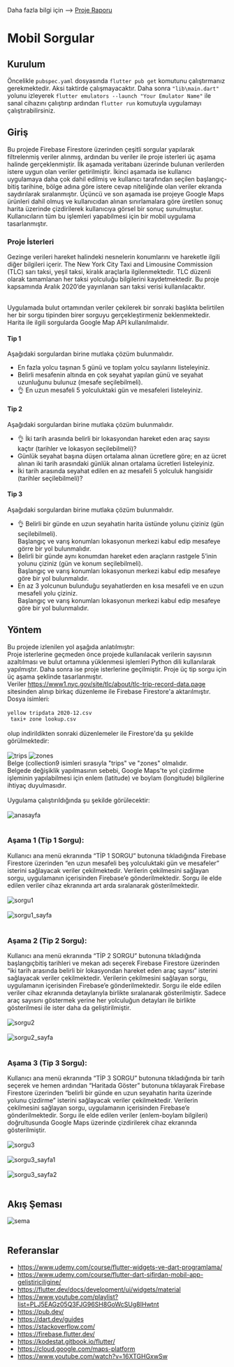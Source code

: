 Daha fazla bilgi için --> [Proje Raporu](https://github.com/mustafayigit34/flutter-mobilSorgular-YazLab/files/6412286/Rapor.pdf)

# Mobil Sorgular
## Kurulum
Öncelikle ```pubspec.yaml``` dosyasında ```flutter pub get``` komutunu çalıştırmanız gerekmektedir. Aksi taktirde çalışmayacaktır.
Daha sonra ```"lib\main.dart"``` yolunu izleyerek ```flutter emulators --launch "Your Emulator Name"``` ile sanal cihazını çalıştırıp ardından ```flutter run``` komutuyla uygulamayı çalıştırabilirsiniz.
## Giriş
Bu projede Firebase Firestore üzerinden 
çeşitli sorgular yapılarak filtrelenmiş veriler alınmış, ardından bu veriler ile proje isterleri üç aşama halinde gerçeklenmiştir.
İlk aşamada veritabanı üzerinde bulunan 
verilerden istere uygun olan veriler getirilmiştir. İkinci aşamada ise kullanıcı uygulamaya daha çok dahil edilmiş ve kullanıcı 
tarafından seçilen başlangıç-bitiş tarihine, 
bölge adına göre istere cevap niteliğinde 
olan veriler ekranda saydırılarak sıralanmıştır. Üçüncü ve son aşamada ise projeye 
Google Maps ürünleri dahil olmuş ve kullanıcıdan alınan sınırlamalara göre üretilen 
sonuç harita üzerinde çizdirilerek kullanıcıya görsel bir sonuç sunulmuştur. Kullanıcıların tüm bu işlemleri yapabilmesi için 
bir mobil uygulama tasarlanmıştır.
### Proje İsterleri
Gezinge verileri hareket halindeki nesnelerin konumlarını ve hareketle ilgili diğer bilgileri içerir.
The New York City Taxi and Limousine Commission (TLC) sarı taksi, yeşil taksi, kiralık
araçlarla ilgilenmektedir. TLC düzenli olarak tamamlanan her taksi yolculuğu bilgilerini
kaydetmektedir. Bu proje kapsamında Aralık 2020’de yayınlanan sarı taksi verisi kullanılacaktır. <br> <br>

Uygulamada bulut ortamından veriler çekilerek bir sonraki başlıkta belirtilen her bir sorgu
tipinden birer sorguyu gerçekleştirmeniz beklenmektedir.
Harita ile ilgili sorgularda Google Map API kullanılmalıdır.
#### Tip 1
Aşağıdaki sorgulardan birine mutlaka çözüm bulunmalıdır.
- En fazla yolcu taşınan 5 günü ve toplam yolcu sayılarını listeleyiniz.
- Belirli mesafenin altında en çok seyahat yapılan günü ve seyahat uzunluğunu bulunuz (mesafe seçilebilmeli).
- :ok_hand: En uzun mesafeli 5 yolculuktaki gün ve mesafeleri listeleyiniz.
#### Tip 2
Aşağıdaki sorgulardan birine mutlaka çözüm bulunmalıdır.
- :ok_hand: İki tarih arasında belirli bir lokasyondan hareket eden araç sayısı kaçtır (tarihler ve lokasyon seçilebilmeli)?
- Günlük seyahat başına düşen ortalama alınan ücretlere göre; en az ücret alınan iki tarih arasındaki günlük alınan ortalama ücretleri listeleyiniz.
- İki tarih arasında seyahat edilen en az mesafeli 5 yolculuk hangisidir (tarihler seçilebilmeli)?
#### Tip 3
Aşağıdaki sorgulardan birine mutlaka çözüm bulunmalıdır.
- :ok_hand: Belirli bir günde en uzun seyahatin harita üstünde yolunu çiziniz (gün seçilebilmeli). <br>
Başlangıç ve varış konumları lokasyonun merkezi kabul edip mesafeye görre bir yol bulunmalıdır.
- Belirli bir günde aynı konumdan hareket eden araçların rastgele 5’inin yolunu çiziniz (gün ve konum seçilebilmeli). <br>
Başlangıç ve varış konumları lokasyonun merkezi kabul edip mesafeye göre bir yol bulunmalıdır.
- En az 3 yolcunun bulunduğu seyahatlerden en kısa mesafeli ve en uzun mesafeli yolu çiziniz. <br>
Başlangıç ve varış konumları lokasyonun merkezi kabul edip mesafeye göre bir yol bulunmalıdır.


## Yöntem
Bu projede izlenilen yol aşağıda anlatılmıştır: <br>
Proje isterlerine geçmeden önce projede 
kullanılacak verilerin sayısının azaltılması 
ve bulut ortamına yüklenmesi işlemleri 
Python dili kullanılarak yapılmıştır. Daha 
sonra ise proje isterlerine geçilmiştir. Proje 
üç tip sorgu için üç aşama şeklinde 
tasarlanmıştır. <br>
Veriler https://www1.nyc.gov/site/tlc/about/tlc-trip-record-data.page sitesinden alınıp birkaç düzenleme ile Firebase Firestore'a aktarılmıştır.
Dosya isimleri: <br><br>
```yellow tripdata 2020-12.csv``` <br>
``` taxi+ zone lookup.csv``` <br><br>
olup indirildikten sonraki düzenlemeler ile Firestore'da şu şekilde görülmektedir: <br><br>
![trips](https://user-images.githubusercontent.com/65903573/117537692-57da8680-b00b-11eb-9005-bd2d86916325.png)
![zones](https://user-images.githubusercontent.com/65903573/117537654-1944cc00-b00b-11eb-8704-9213d2e70b1c.png) <br>
Belge (collection9 isimleri sırasıyla "trips" ve "zones" olmalıdır. <br>
Belgede değişiklik yapılmasının sebebi, Google Maps'te yol çizdirme işleminin yapılabilmesi için enlem (latitude) ve boylam (longitude) bilgilerine ihtiyaç duyulmasıdır. <br><br>
Uygulama çalıştırıldığında şu şekilde görülecektir: <br><br>
![anasayfa](https://user-images.githubusercontent.com/65903573/117537902-6d03e500-b00c-11eb-91f0-80252be08b8c.png) <br><br>
### Aşama 1 (Tip 1 Sorgu):
Kullanıcı ana menü ekranında “TİP 1 SORGU” butonuna tıkladığında Firebase Firestore üzerinden “en uzun mesafeli beş yolculuktaki gün ve mesafeler” isterini sağlayacak veriler çekilmektedir. Verilerin çekilmesini sağlayan sorgu, uygulamanın içerisinden Firebase’e gönderilmektedir. Sorgu ile elde edilen veriler cihaz ekranında art arda sıralanarak gösterilmektedir. <br><br> 
![sorgu1](https://user-images.githubusercontent.com/65903573/117537968-ba805200-b00c-11eb-9f69-9a6bd31fb923.png) <br><br>
![sorgu1_sayfa](https://user-images.githubusercontent.com/65903573/117538004-d5eb5d00-b00c-11eb-98d8-898f9c2ffc4d.png) <br><br>
### Aşama 2 (Tip 2 Sorgu):
Kullanıcı ana menü ekranında “TİP 2 
SORGU” butonuna tıkladığında başlangıçbitiş tarihleri ve mekan adı seçerek Firebase Firestore üzerinden “iki tarih arasında 
belirli bir lokasyondan hareket eden araç 
sayısı” isterini sağlayacak veriler çekilmektedir. Verilerin çekilmesini sağlayan 
sorgu, uygulamanın içerisinden Firebase’e 
gönderilmektedir. Sorgu ile elde edilen veriler cihaz ekranında detaylarıyla birlikte 
sıralanarak gösterilmiştir. Sadece araç sayısını göstermek yerine her yolculuğun detayları ile birlikte gösterilmesi ile ister daha da geliştirilmiştir. <br><br>
![sorgu2](https://user-images.githubusercontent.com/65903573/117538061-177c0800-b00d-11eb-8754-2172128ea4f0.png) <br><br>
![sorgu2_sayfa](https://user-images.githubusercontent.com/65903573/117538078-26fb5100-b00d-11eb-9740-d87e325749d5.png) <br><br>
### Aşama 3 (Tip 3 Sorgu):
Kullanıcı ana menü ekranında “TİP 3 
SORGU” butonuna tıkladığında bir tarih
seçerek ve hemen ardından “Haritada Göster” butonuna tıklayarak Firebase Firestore 
üzerinden “belirli bir günde en uzun seyahatin harita üzerinde yolunu çizdirme” isterini sağlayacak veriler çekilmektedir. Verilerin çekilmesini sağlayan sorgu, uygulamanın içerisinden Firebase’e gönderilmektedir. Sorgu ile elde edilen veriler (enlem-boylam bilgileri) doğrultusunda Google 
Maps üzerinde çizdirilerek cihaz ekranında 
gösterilmiştir. <br><br>
![sorgu3](https://user-images.githubusercontent.com/65903573/117538124-5b6f0d00-b00d-11eb-87f6-a0ba644f6f7a.png) <br><br>
![sorgu3_sayfa1](https://user-images.githubusercontent.com/65903573/117538133-6aee5600-b00d-11eb-8412-26a070ba1233.png) <br><br>
![sorgu3_sayfa2](https://user-images.githubusercontent.com/65903573/117538143-7b063580-b00d-11eb-9829-8a52ca30bf9d.png) <br><br>
## Akış Şeması
![sema](https://user-images.githubusercontent.com/65903573/117538164-96714080-b00d-11eb-947f-8f9f98fa37cf.png) <br><br>
## Referanslar
- https://www.udemy.com/course/flutter-widgets-ve-dart-programlama/
- https://www.udemy.com/course/flutter-dart-sifirdan-mobil-app-gelistiriciligine/
- https://flutter.dev/docs/development/ui/widgets/material
- https://www.youtube.com/playlist?list=PLJ5EAGz05Q3FJG96SH8GoWcSUg8IHwtnt
- https://pub.dev/
- https://dart.dev/guides
- https://stackoverflow.com/
- https://firebase.flutter.dev/
- https://kodestat.gitbook.io/flutter/
- https://cloud.google.com/maps-platform
- https://www.youtube.com/watch?v=16XTGHGxwSw
